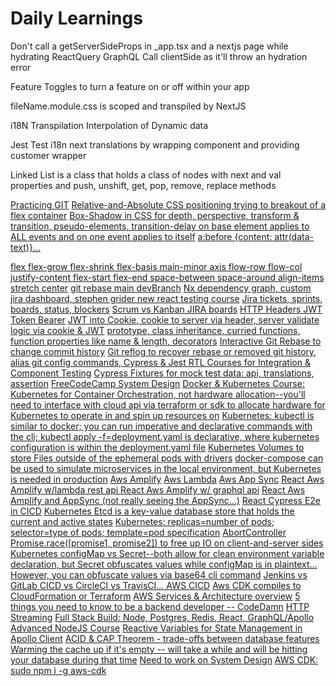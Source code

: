 # Daily Learnings

Don't call a getServerSideProps in \_app.tsx and a nextjs page while hydrating ReactQuery GraphQL Call clientSide as it'll throw an hydration error

Feature Toggles to turn a feature on or off within your app

fileName.module.css is scoped and transpiled by NextJS

i18N Transpilation Interpolation of Dynamic data

Jest Test i18n next translations by wrapping component and providing customer wrapper

Linked List is a class that holds a class of nodes with next and val properties and push, unshift, get, pop, remove, replace methods

[Practicing GIT]("https://www.youtube.com/watch?v=ElRzTuYln0M")
[Relative-and-Absolute CSS positioning trying to breakout of a flex container]("")
[Box-Shadow in CSS for depth, perspective, transform & transition, pseudo-elements, transition-delay on base element applies to ALL events and on one event applies to itself]("")
[a:before {content: attr(data-text)}... <div data-text="Hello World" />]("")
[flex flex-grow flex-shrink flex-basis main-minor axis flow-row flow-col justify-content flex-start flex-end space-between space-around align-items stretch center]("")
[git rebase main devBranch]("")
[Nx dependency graph, custom jira dashboard, stephen grider new react testing course]("")
[Jira tickets, sprints, boards, status, blockers]("")
[Scrum vs Kanban JIRA boards]("")
[HTTP Headers JWT Token Bearer]("")
[JWT into Cookie, cookie to server via header, server validate logic via cookie & JWT]("")
[prototype, class inheritance, curried functions, function properties like name & length, decorators]("")
[Interactive Git Rebase to change commit history]("")
[Git reflog to recover rebase or removed git history, alias git config commands, ]("")
[Cypress & Jest RTL Courses for Integration & Component Testing]("")
[Cypress Fixtures for mock test data: api, translations, assertion]("")
[FreeCodeCamp System Design]("https://www.youtube.com/watch?v=m8Icp_Cid5o&t=1s")
[Docker & Kubernetes Course: Kubernetes for Container Orchestration, not hardware allocation--you'll need to interface with cloud api via terraform or sdk to allocate hardware for Kubernetes to operate in and spin up resources on]("https://www.udemy.com/course/docker-kubernetes-the-practical-guide/learn/lecture/22627603#overview")
[Kubernetes: kubectl is similar to docker; you can run imperative and declarative commands with the cli; kubectl apply -f=deployment.yaml is declarative, where kubernetes configuration is within the deployment.yaml file]("")
[]("")
[Kubernetes Volumes to store Files outside of the ephemeral pods with drivers]("")
[docker-compose can be used to simulate microservices in the local environment, but Kubernetes is needed in production]("")
[Aws Amplify]("")
[Aws Lambda]("")
[Aws App Sync]("")
[React Aws Amplify w/lambda rest api ]("https://www.youtube.com/watch?v=T4MQrRDo20w")
[React Aws Amplify w/ graphql api]("https://www.youtube.com/watch?v=kqi4gPfdVHY")
[React Aws Amplify and AppSync (not really seeing the AppSync...)]("https://www.youtube.com/watch?v=OK2B8cp1EyE")
[React Cypress E2e in CICD]("https://www.youtube.com/watch?v=4_WoZfiVaKM")
[Kubernetes Etcd is a key-value database store that holds the current and active states]("")
[Kubernetes: replicas=number of pods; selector=type of pods; template=pod specification]("")
[AbortController Promise.race([promise1, promise2]) to free up IO on client-and-server sides ]("https://www.youtube.com/watch?v=TBz_yq8h2sI")
[Kubernetes configMap vs Secret--both allow for clean environment variable declaration, but Secret obfuscates values while configMap is in plaintext... However, you can obfuscate values via base64 cli command]("https://www.youtube.com/watch?v=s_o8dwzRlu4&t=4s")
[Jenkins vs GitLab CICD vs CircleCI vs TravisCI... AWS CICD]("https://aws.amazon.com/getting-started/hands-on/set-up-ci-cd-pipeline/")
[Aws CDK compiles to CloudFormation or Terraform]("https://www.youtube.com/watch?v=nlb8yo7SZ2I")
[AWS Services & Architecture overview]("https://youtu.be/FDEpdNdFglI")
[5 things you need to know to be a backend developer -- CodeDamn]("https://www.youtube.com/watch?v=ack9Eb7Hvqk")
[HTTP Streaming]("https://www.youtube.com/watch?v=CiGnubZC5cs")
[Full Stack Build: Node, Postgres, Redis, React, GraphQL/Apollo]("https://www.youtube.com/watch?v=Xisj0FJSBIs")
[Advanced NodeJS Course]("https://www.youtube.com/watch?v=qG-PLm3APSs")
[Reactive Variables for State Management in Apollo Client]("https://www.apollographql.com/docs/react/local-state/reactive-variables")
[ACID & CAP Theorem - trade-offs between database features]("")
[Warming the cache up if it's empty -- will take a while and will be hitting your database during that time]("")
[Need to work on System Design]("")
[AWS CDK: sudo npm i -g aws-cdk]("https://www.udemy.com/course/aws-typescript-cdk-serverless-react/learn/lecture/27143332#overview")
